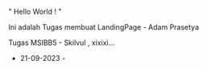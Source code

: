 
" Hello World ! "

Ini adalah Tugas membuat LandingPage - Adam Prasetya 

Tugas MSIBB5 - Skilvul , xixixi...

- 21-09-2023 -
